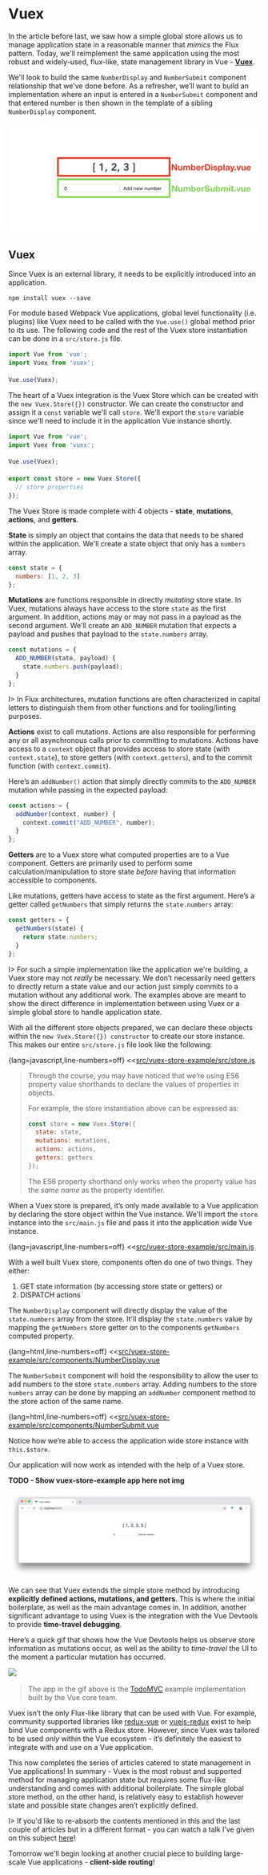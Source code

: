 # Vuex

In the article before last, we saw how a simple global store allows us to manage application state in a reasonable manner that _mimics_ the Flux pattern. Today, we'll reimplement the same application using the most robust and widely-used, flux-like, state management library in Vue - [__Vuex__](https://github.com/vuejs/vuex).

We'll look to build the same `NumberDisplay` and `NumberSubmit` component relationship that we've done before. As a refresher, we’ll want to build an implementation where an input is entered in a `NumberSubmit` component and that entered number is then shown in the template of a sibling `NumberDisplay` component.

![](./public/assets/sibling-components-layout.png)

## Vuex

Since Vuex is an external library, it needs to be explicitly introduced into an application.

```shell
npm install vuex --save
```

For module based Webpack Vue applications, global level functionality (i.e. plugins) like Vuex need to be called with the `Vue.use()` global method prior to its use. The following code and the rest of the Vuex store instantiation can be done in a `src/store.js` file.

```javascript
import Vue from 'vue';
import Vuex from 'vuex';

Vue.use(Vuex);
```

The heart of a Vuex integration is the Vuex Store which can be created with the `new Vuex.Store({})` constructor. We can create the constructor and assign it a `const` variable we'll call `store`. We'll export the `store` variable since we'll need to include it in the application Vue instance shortly.

```javascript
import Vue from 'vue';
import Vuex from 'vuex';

Vue.use(Vuex);

export const store = new Vuex.Store({  
  // store properties
});
```

The Vuex Store is made complete with 4 objects - __state__, __mutations__, __actions__, and __getters__.

__State__ is simply an object that contains the data that needs to be shared within the application. We'll create a state object that only has a `numbers` array.

```javascript
const state = {
  numbers: [1, 2, 3]
};
```

__Mutations__ are functions responsible in directly _mutating_ store state. In Vuex, mutations always have access to the store `state` as the first argument. In addition, actions may or may not pass in a payload as the second argument. We'll create an `ADD_NUMBER` mutation that expects a payload and pushes that payload to the `state.numbers` array.

```javascript
const mutations = {
  ADD_NUMBER(state, payload) {
    state.numbers.push(payload);
  }
};
```

I> In Flux architectures, mutation functions are often characterized in capital letters to distinguish them from other functions and for tooling/linting purposes.

__Actions__ exist to call mutations. Actions are also responsible for performing any or all asynchronous calls prior to committing to mutations. Actions have access to a `context` object that provides access to store state (with `context.state`), to store getters (with `context.getters`), and to the commit function (with `context.commit`).

Here’s an `addNumber()` action that simply directly commits to the `ADD_NUMBER` mutation while passing in the expected payload:

```javascript
const actions = {
  addNumber(context, number) {
    context.commit("ADD_NUMBER", number);
  }
};
```

__Getters__ are to a Vuex store what computed properties are to a Vue component. Getters are primarily used to perform some calculation/manipulation to store state _before_ having that information accessible to components.

Like mutations, getters have access to state as the first argument. Here’s a getter called `getNumbers` that simply returns the `state.numbers` array:

```javascript
const getters = {
  getNumbers(state) {
    return state.numbers;
  }
};
```

I> For such a simple implementation like the application we're building, a Vuex store may not _really_ be necessary. We don’t necessarily need getters to directly return a state value and our action just simply commits to a mutation without any additional work. The examples above are meant to show the direct difference in implementation between using Vuex or a simple global store to handle application state.

With all the different store objects prepared, we can declare these objects within the `new Vuex.Store({}) constructor` to create our store instance. This makes our entire `src/store.js` file look like the following:

{lang=javascript,line-numbers=off}
<<[src/vuex-store-example/src/store.js](./src/vuex-store-example/src/store.js)

> Through the course, you may have noticed that we’re using ES6 property value shorthands to declare the values of properties in objects.
>
> For example, the store instantiation above can be expressed as:
>
> ```javascript
> const store = new Vuex.Store({  
>   state: state,
>   mutations: mutations,
>   actions: actions,
>   getters: getters
> });
> ```
>
> The ES6 property shorthand only works when the property value has the _same name_ as the property identifier.

When a Vuex store is prepared, it’s only made available to a Vue application by declaring the store object within the Vue instance. We'll import the `store` instance into the `src/main.js` file and pass it into the application wide Vue instance.

{lang=javascript,line-numbers=off}
<<[src/vuex-store-example/src/main.js](./src/vuex-store-example/src/main.js)

With a well built Vuex store, components often do one of two things. They either:

1. GET state information (by accessing store state or getters) or
2. DISPATCH actions

The `NumberDisplay` component will directly display the value of the `state.numbers` array from the store. It'll display the `state.numbers` value by mapping the `getNumbers` store getter on to the components `getNumbers` computed property.

{lang=html,line-numbers=off}
<<[src/vuex-store-example/src/components/NumberDisplay.vue](./src/vuex-store-example/src/components/NumberDisplay.vue)

The `NumberSubmit` component will hold the responsibility to allow the user to add numbers to the store `state.numbers` array. Adding numbers to the store `numbers` array can be done by mapping an `addNumber` component method to the store action of the same name.

{lang=html,line-numbers=off}
<<[src/vuex-store-example/src/components/NumberSubmit.vue](./src/vuex-store-example/src/components/NumberSubmit.vue)

Notice how we’re able to access the application wide store instance with `this.$store`.

Our application will now work as intended with the help of a Vuex store.

__TODO - Show vuex-store-example app here not img__

![](./public/assets/vuex-store-example-app.png)

We can see that Vuex extends the simple store method by introducing __explicitly defined actions, mutations, and getters__. This is where the initial boilerplate, as well as the main advantage comes in. In addition, another significant advantage to using Vuex is the integration with the Vue Devtools to provide __time-travel debugging__.

Here’s a quick gif that shows how the Vue Devtools helps us observe store information as mutations occur, as well as the ability to _time-travel_ the UI to the moment a particular mutation has occurred.

![](./public/assets/vuex-devtools-time-travel.gif)

> The app in the gif above is the [TodoMVC](https://vuejs.org/v2/examples/todomvc.html) example implementation built by the Vue core team.

Vuex isn’t the only Flux-like library that can be used with Vue. For example, community supported libraries like [redux-vue](https://github.com/nadimtuhin/redux-vue) or [vuejs-redux](https://github.com/titouancreach/vuejs-redux) exist to help bind Vue components with a Redux store. However, since Vuex was tailored to be used _only_ within the Vue ecosystem - it’s definitely the easiest to integrate with and use on a Vue application.

This now completes the series of articles catered to state management in Vue applications! In summary - Vuex is the most robust and supported method for managing application state but requires some flux-like understanding and comes with additional boilerplate. The simple global store method, on the other hand, is relatively easy to establish however state and possible state changes aren’t explicitly defined.

I> If you'd like to re-absorb the contents mentioned in this and the last couple of articles but in a different format - you can watch a talk I’ve given on this subject [here](https://youtu.be/B7g7MOrDtMY)!

Tomorrow we'll begin looking at another crucial piece to building large-scale Vue applications - __client-side routing__!

